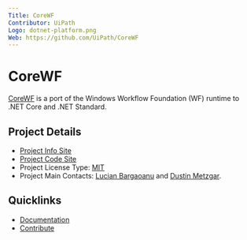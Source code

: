 ```yaml
---
Title: CoreWF
Contributor: UiPath
Logo: dotnet-platform.png
Web: https://github.com/UiPath/CoreWF
---
```

# CoreWF

[CoreWF](https://github.com/UiPath/CoreWF) is a port of the Windows Workflow Foundation (WF) runtime to .NET Core and .NET Standard.

## Project Details

* [Project Info Site](https://github.com/UiPath/CoreWF)
* [Project Code Site](https://github.com/UiPath/CoreWF)
* Project License Type: [MIT](https://github.com/UiPath/CoreWF/blob/master/LICENSE)
* Project Main Contacts: [Lucian Bargaoanu](https://github.com/lbargaoanu) and [Dustin Metzgar](https://github.com/dmetzgar).

## Quicklinks

* [Documentation](https://github.com/UiPath/CoreWF/blob/master/LICENSE)
* [Contribute](https://github.com/UiPath/CoreWF/blob/master/CONTRIBUTING.md)
